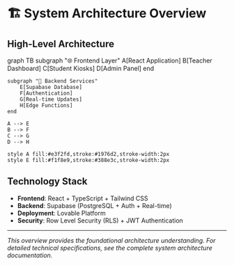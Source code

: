 # 🏗️ System Architecture Overview

## High-Level Architecture

<lov-mermaid>
graph TB
    subgraph "🌐 Frontend Layer"
        A[React Application]
        B[Teacher Dashboard]
        C[Student Kiosks]
        D[Admin Panel]
    end
    
    subgraph "🔗 Backend Services"
        E[Supabase Database]
        F[Authentication]
        G[Real-time Updates]
        H[Edge Functions]
    end
    
    A --> E
    B --> F
    C --> G
    D --> H
    
    style A fill:#e3f2fd,stroke:#1976d2,stroke-width:2px
    style E fill:#f1f8e9,stroke:#388e3c,stroke-width:2px
</lov-mermaid>

## Technology Stack

- **Frontend**: React + TypeScript + Tailwind CSS
- **Backend**: Supabase (PostgreSQL + Auth + Real-time)
- **Deployment**: Lovable Platform
- **Security**: Row Level Security (RLS) + JWT Authentication

---

*This overview provides the foundational architecture understanding. For detailed technical specifications, see the complete system architecture documentation.*